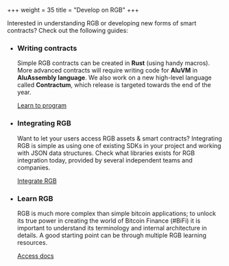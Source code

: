 +++
weight = 35
title = "Develop on RGB"
+++

Interested in understanding RGB or developing new forms of smart contracts? 
Check out the following guides:

* ### Writing contracts

  Simple RGB contracts can be created in **Rust** (using handy macros).
  More advanced contracts will require writing code for **AluVM** in
  **AluAssembly language**. We also work on a new high-level language called
  **Contractum**, which release is targeted towards the end of the year.

  <a href="/program" class="button button-secondary">Learn to program</a>

* ### Integrating RGB

  Want to let your users access RGB assets & smart contracts?
  Integrating RGB is simple as using one of existing SDKs in your project and
  working with JSON data structures. Check what libraries exists for RGB
  integration today, provided by several independent teams and companies.

  <a href="/integrate" class="button button-secondary">Integrate RGB</a>

* ### Learn RGB

  RGB is much more complex than simple bitcoin applications; to unlock its true
  power in creating the world of Bitcoin Finance (#BiFi) it is important
  to understand its terminology and internal architecture in details. A good
  starting point can be through multiple RGB learning resources.

  <a href="/docs" class="button button-secondary">Access docs</a>

